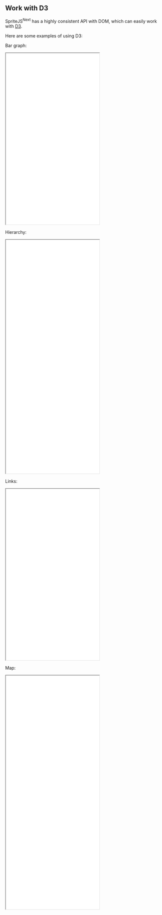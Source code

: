 ## Work with D3

SpriteJS<sup>Next</sup> has a highly consistent API with DOM, which can easily work with [D3](https://github.com/d3/d3).

Here are some examples of using D3:

Bar graph:

<iframe src="/demo/#/d3/bar" height="550"></iframe>

Hierarchy:

<iframe src="/demo/#/d3/hierarchy" height="750"></iframe>

Links:

<iframe src="/demo/#/d3/links" height="550"></iframe>

Map:

<iframe src="/demo/#/d3/map" height="750"></iframe>
